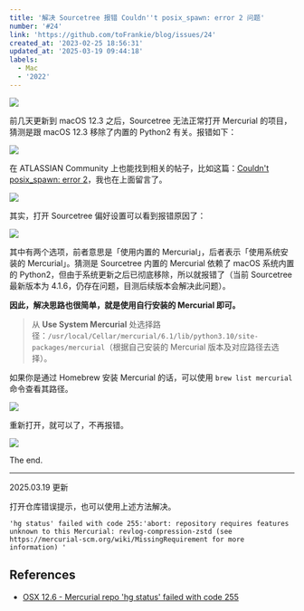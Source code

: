 ```yaml
---
title: '解决 Sourcetree 报错 Couldn''t posix_spawn: error 2 问题'
number: '#24'
link: 'https://github.com/toFrankie/blog/issues/24'
created_at: '2023-02-25 18:56:31'
updated_at: '2025-03-19 09:44:18'
labels:
  - Mac
  - '2022'
---
```

![](https://upload-images.jianshu.io/upload_images/5128488-eaba3123ed723d40.jpeg?imageMogr2/auto-orient/strip%7CimageView2/2/w/1240)


前几天更新到 macOS 12.3 之后，Sourcetree 无法正常打开 Mercurial 的项目，猜测是跟 macOS 12.3 移除了内置的 Python2 有关。报错如下：

![](https://upload-images.jianshu.io/upload_images/5128488-de81c84dcb96a2c4.png?imageMogr2/auto-orient/strip%7CimageView2/2/w/1240)

在 ATLASSIAN Community 上也能找到相关的帖子，比如这篇：[Couldn't posix_spawn: error 2](https://community.atlassian.com/t5/Sourcetree-questions/Couldn-t-posix-spawn-error-2/qaq-p/1974979)，我也在上面留言了。

![](https://upload-images.jianshu.io/upload_images/5128488-290eb10b11021502.png?imageMogr2/auto-orient/strip%7CimageView2/2/w/1240)



其实，打开 Sourcetree 偏好设置可以看到报错原因了：

![](https://upload-images.jianshu.io/upload_images/5128488-47899e70f2a8bbd3.png?imageMogr2/auto-orient/strip%7CimageView2/2/w/1240)

其中有两个选项，前者意思是「使用内置的 Mercurial」，后者表示「使用系统安装的 Mercurial」。猜测是 Sourcetree 内置的 Mercurial 依赖了 macOS 系统内置的 Python2，但由于系统更新之后已彻底移除，所以就报错了（当前 Sourcetree 最新版本为 4.1.6，仍存在问题，目测后续版本会解决此问题）。

**因此，解决思路也很简单，就是使用自行安装的 Mercurial 即可。**

> 从 **Use System Mercurial** 处选择路径：`/usr/local/Cellar/mercurial/6.1/lib/python3.10/site-packages/mercurial`（根据自己安装的 Mercurial 版本及对应路径去选择）。

如果你是通过 Homebrew 安装 Mercurial 的话，可以使用 `brew list mercurial` 命令查看其路径。

![](https://upload-images.jianshu.io/upload_images/5128488-5dcde99e7f3ed2fc.png?imageMogr2/auto-orient/strip%7CimageView2/2/w/1240)

重新打开，就可以了，不再报错。

![](https://upload-images.jianshu.io/upload_images/5128488-66cc072ab0e95f85.png?imageMogr2/auto-orient/strip%7CimageView2/2/w/1240)


The end.

---

2025.03.19 更新

打开仓库错误提示，也可以使用上述方法解决。

```
'hg status' failed with code 255:'abort: repository requires features unknown to this Mercurial: revlog-compression-zstd (see https://mercurial-scm.org/wiki/MissingRequirement for more information) '
```

## References

- [OSX 12.6 - Mercurial repo 'hg status' failed with code 255](https://jira.atlassian.com/browse/SRCTREE-7964)
